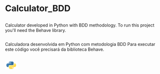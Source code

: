 # Calculator_BDD
##
Calculator developed in Python with BDD methodology.
To run this project you'll need the Behave library.
##
Calculadora desenvolvida em Python com metodologia BDD
Para executar este código você precisará da biblioteca Behave.
##
<img align="center" alt="Python" height="30" width="40" src="https://raw.githubusercontent.com/devicons/devicon/master/icons/python/python-original.svg">
